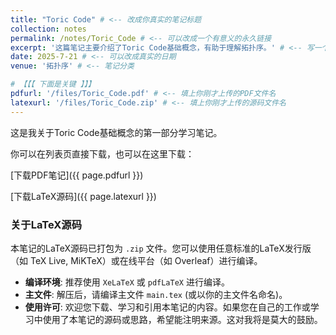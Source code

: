 ```yaml
---
title: "Toric Code" # <-- 改成你真实的笔记标题
collection: notes
permalink: /notes/Toric_Code # <-- 可以改成一个有意义的永久链接
excerpt: '这篇笔记主要介绍了Toric Code基础概念，有助于理解拓扑序。' # <-- 写一个简短的摘要
date: 2025-7-21 # <-- 可以改成真实的日期
venue: '拓扑序' # <-- 笔记分类

# 【【【 下面是关键 】】】
pdfurl: '/files/Toric_Code.pdf' # <-- 填上你刚才上传的PDF文件名
latexurl: '/files/Toric_Code.zip' # <-- 填上你刚才上传的源码文件名
---
```


这是我关于Toric Code基础概念的第一部分学习笔记。

你可以在列表页直接下载，也可以在这里下载：

[下载PDF笔记]({{ page.pdfurl }})

[下载LaTeX源码]({{ page.latexurl }})

### 关于LaTeX源码

本笔记的LaTeX源码已打包为 `.zip` 文件。您可以使用任意标准的LaTeX发行版（如 TeX Live, MiKTeX）或在线平台（如 Overleaf）进行编译。

*   **编译环境**: 推荐使用 `XeLaTeX` 或 `pdfLaTeX` 进行编译。
*   **主文件**: 解压后，请编译主文件 `main.tex` (或以你的主文件名命名)。
*   **使用许可**: 欢迎您下载、学习和引用本笔记的内容。如果您在自己的工作或学习中使用了本笔记的源码或思路，希望能注明来源。这对我将是莫大的鼓励。
